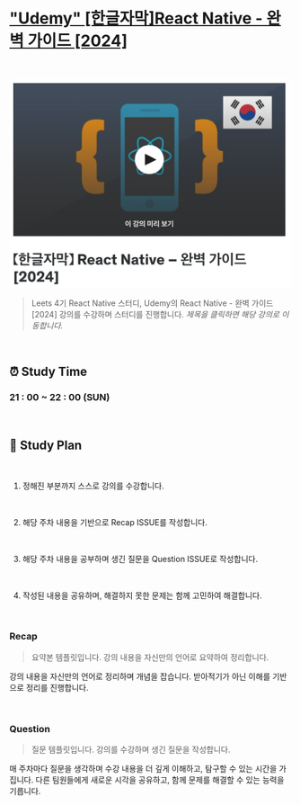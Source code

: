 # ["Udemy" [한글자막]React Native - 완벽 가이드 [2024]](https://www.udemy.com/course/react-native-2022-ko/?couponCode=KEEPLEARNING)

<br/>

![Alt text](image.png)

> Leets 4기 React Native 스터디, Udemy의 React Native - 완벽 가이드 [2024] 강의를 수강하며 스터디를 진행합니다.
> _제목을 클릭하면 해당 강의로 이동합니다._

<br/>

## ⏰ Study Time

### 21 : 00 ~ 22 : 00 (SUN)

<br/>

## 📖 Study Plan

<br/>

1. 정해진 부분까지 스스로 강의를 수강합니다.

<br/>

2. 해당 주차 내용을 기반으로 Recap ISSUE를 작성합니다.

<br/>

3. 해당 주차 내용을 공부하며 생긴 질문을 Question ISSUE로 작성합니다.

<br/>

4. 작성된 내용을 공유하며, 해결하지 못한 문제는 함께 고민하여 해결합니다.

<br/>

### Recap

> 요약본 템플릿입니다. 강의 내용을 자신만의 언어로 요약하여 정리합니다.

강의 내용을 자신만의 언어로 정리하며 개념을 잡습니다. 받아적기가 아닌 이해를 기반으로 정리를 진행합니다.

<br/>

### Question

> 질문 템플릿입니다. 강의를 수강하며 생긴 질문을 작성합니다.

매 주차마다 질문을 생각하며 수강 내용을 더 깊게 이해하고, 탐구할 수 있는 시간을 가집니다.
다른 팀원들에게 새로운 시각을 공유하고, 함께 문제를 해결할 수 있는 능력을 기릅니다.
